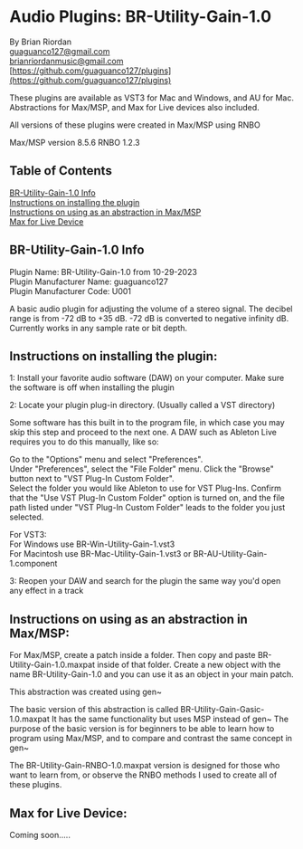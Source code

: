 # Audio Plugins: BR-Utility-Gain-1.0 
By Brian Riordan  
guaguanco127@gmail.com  
brianriordanmusic@gmail.com  
[https://github.com/guaguanco127/plugins](https://github.com/guaguanco127/plugins)

These plugins are available as VST3 for Mac and Windows, and AU for Mac. 
Abstractions for Max/MSP, and Max for Live devices also included. 

All versions of these plugins were created in Max/MSP using RNBO 

Max/MSP version 8.5.6
RNBO 1.2.3

## Table of Contents

[BR-Utility-Gain-1.0 Info](#plugininfo)  
[Instructions on installing the plugin](#installation)  
[Instructions on using as an abstraction in Max/MSP](#maxmsp)  
[Max for Live Device](#maxforlive)

## <a name="plugininfo"></a>BR-Utility-Gain-1.0 Info 

Plugin Name: BR-Utility-Gain-1.0 from 10-29-2023  
Plugin Manufacturer Name: guaguanco127  
Plugin Manufacturer Code: U001

A basic audio plugin for adjusting the volume of a stereo signal. 
The decibel range is from -72 dB to +35 dB.
-72 dB is converted to negative infinity dB.
Currently works in any sample rate or bit depth. 


## <a name="installation"></a>Instructions on installing the plugin:

1: Install your favorite audio software (DAW) on your computer. Make sure the software is off when installing the plugin
 
2: Locate your plugin plug-in directory. (Usually called a VST directory)  

Some software has this built in to the program file, in which case you may skip this step and proceed to the next one. A DAW such as Ableton Live requires you to do this manually, like so:  

Go to the "Options" menu and select "Preferences".  
Under "Preferences", select the "File Folder" menu.
Click the "Browse" button next to "VST Plug-In Custom Folder".  
Select the folder you would like Ableton to use for VST Plug-Ins.
Confirm that the "Use VST Plug-In Custom Folder" option is turned on, and the file path listed under "VST Plug-In Custom Folder" leads to the folder you just selected.

For VST3:   
For Windows use BR-Win-Utility-Gain-1.vst3   
For Macintosh use BR-Mac-Utility-Gain-1.vst3 or BR-AU-Utility-Gain-1.component

3: Reopen your DAW and search for the plugin the same way you'd open any effect in a track

## <a name="maxmsp"></a>Instructions on using as an abstraction in Max/MSP:


For Max/MSP, create a patch inside a folder. Then copy and paste BR-Utility-Gain-1.0.maxpat inside of that folder. Create a new object with the name BR-Utility-Gain-1.0 and you can use it as an object in your main patch. 

This abstraction was created using gen~ 

The basic version of this abstraction is called BR-Utility-Gain-Gasic-1.0.maxpat
It has the same functionality but uses MSP instead of gen~
The purpose of the basic version is for beginners to be able to learn how to program using Max/MSP, and to compare and contrast the same concept in gen~ 

The BR-Utility-Gain-RNBO-1.0.maxpat version is designed for those who want to learn from, or observe the RNBO methods I used to create all of these plugins. 

## <a name="maxforlive"></a>Max for Live Device:

Coming soon.....
 